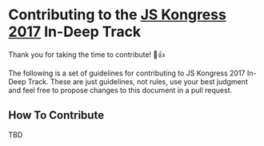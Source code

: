 # Contributing to the [JS Kongress 2017](https://2017.js-kongress.de/) In-Deep Track

Thank you for taking the time to contribute! :tada::+1:

The following is a set of guidelines for contributing to JS Kongress 2017 In-Deep Track. These are just guidelines, not rules, use your best judgment and feel free to propose changes to this document in a pull request.


## How To Contribute
TBD
